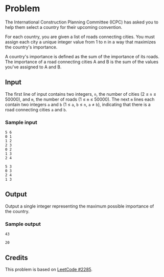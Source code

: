 # Problem

The International Construction Planning Committee (ICPC) has asked you to help
them select a country for their upcoming convention.

For each country, you are given a list of roads connecting cities. You must
assign each city a unique integer value from 1 to n in a way that maximizes the
country's importance.

A country's importance is defined as the sum of the importance of its roads. The
importance of a road connecting cities A and B is the sum of the values you've
assigned to A and B.

## Input

The first line of input contains two integers, `n`, the number of cities
(2 ≤ `n` ≤ 50000), and `m`, the number of roads (1 ≤ `m` ≤ 50000). The next `m`
lines each contain two integers `a` and `b` (1 ≤ `a`, `b` ≤ `n`, `a` ≠ `b`),
indicating that there is a road connecting cities `a` and `b`.

### Sample input

```
5 6
0 1
1 2
2 3
0 2
1 3
2 4
```

```
5 3
0 3
2 4
1 3
```

## Output

Output a single integer representing the maximum possible importance of the
country.

### Sample output

```
43
```

```
20
```

## Credits

This problem is based on [LeetCode #2285](https://leetcode.com/problems/maximum-total-importance-of-roads/).
